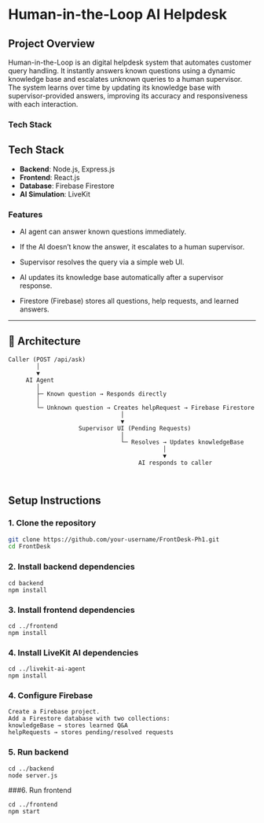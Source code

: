 # Human-in-the-Loop AI Helpdesk

##  Project Overview

Human-in-the-Loop is an digital helpdesk system that automates customer query handling. It instantly answers known questions using a dynamic knowledge base and escalates unknown queries to a human supervisor. The system learns over time by updating its knowledge base with supervisor-provided answers, improving its accuracy and responsiveness with each interaction.


###  Tech Stack

## Tech Stack
- **Backend**: Node.js, Express.js
- **Frontend**: React.js
- **Database**: Firebase Firestore
- **AI Simulation**: LiveKit 

  
### Features

- AI agent can answer known questions immediately.

- If the AI doesn’t know the answer, it escalates to a human supervisor.

- Supervisor resolves the query via a simple web UI.

- AI updates its knowledge base automatically after a supervisor response.

- Firestore (Firebase) stores all questions, help requests, and learned answers.

---

## 🧩 Architecture
```
Caller (POST /api/ask)
        │
        ▼
     AI Agent
        │
        ├─ Known question → Responds directly
        │
        └─ Unknown question → Creates helpRequest → Firebase Firestore
                                │
                                ▼
                    Supervisor UI (Pending Requests)
                                │
                                └─ Resolves → Updates knowledgeBase
                                            │
                                            ▼
                                     AI responds to caller

                                     
```

## Setup Instructions

### 1. Clone the repository
```bash
git clone https://github.com/your-username/FrontDesk-Ph1.git
cd FrontDesk
```

### 2. Install backend dependencies
```
cd backend
npm install
```

### 3. Install frontend dependencies
```
cd ../frontend
npm install
```
### 4. Install LiveKit AI dependencies
```
cd ../livekit-ai-agent
npm install
```

### 4. Configure Firebase
```
Create a Firebase project.
Add a Firestore database with two collections:
knowledgeBase → stores learned Q&A
helpRequests → stores pending/resolved requests

```
### 5. Run backend
```
cd ../backend
node server.js
```
###6. Run frontend
```
cd ../frontend
npm start
```



